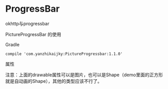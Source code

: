 # ProgressBar
okhttp与progressbar

PictureProgressBar 的使用


Gradle

    compile 'com.yanzhikaijky:PictureProgressbar:1.1.0'

属性



注意：上面的drawable属性可以是图片，也可以是Shape（demo里面的正方形就是自动画的Shape），其他的类型应该不行了。

